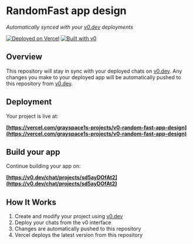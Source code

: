 # RandomFast app design

*Automatically synced with your [v0.dev](https://v0.dev) deployments*

[![Deployed on Vercel](https://img.shields.io/badge/Deployed%20on-Vercel-black?style=for-the-badge&logo=vercel)](https://vercel.com/grayspace1s-projects/v0-random-fast-app-design)
[![Built with v0](https://img.shields.io/badge/Built%20with-v0.dev-black?style=for-the-badge)](https://v0.dev/chat/projects/sd5ayDOfAt2)

## Overview

This repository will stay in sync with your deployed chats on [v0.dev](https://v0.dev).
Any changes you make to your deployed app will be automatically pushed to this repository from [v0.dev](https://v0.dev).

## Deployment

Your project is live at:

**[https://vercel.com/grayspace1s-projects/v0-random-fast-app-design](https://vercel.com/grayspace1s-projects/v0-random-fast-app-design)**

## Build your app

Continue building your app on:

**[https://v0.dev/chat/projects/sd5ayDOfAt2](https://v0.dev/chat/projects/sd5ayDOfAt2)**

## How It Works

1. Create and modify your project using [v0.dev](https://v0.dev)
2. Deploy your chats from the v0 interface
3. Changes are automatically pushed to this repository
4. Vercel deploys the latest version from this repository